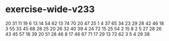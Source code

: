 # exercise-wide-v233
20
31
11
19
6
13
14
54
62
13
74
70
20
47
25
1
4
37
65
34
23
29
28
42
46
18
3
55
33
45
68
28
25
20
26
32
40
39
4
24
72
15
25
54
2
15
8
2
5
27
28
26
43
45
57
18
39
20
51
28
46
8
17
46
67
71
17
29
13
72
62
3
5
4
29
38
